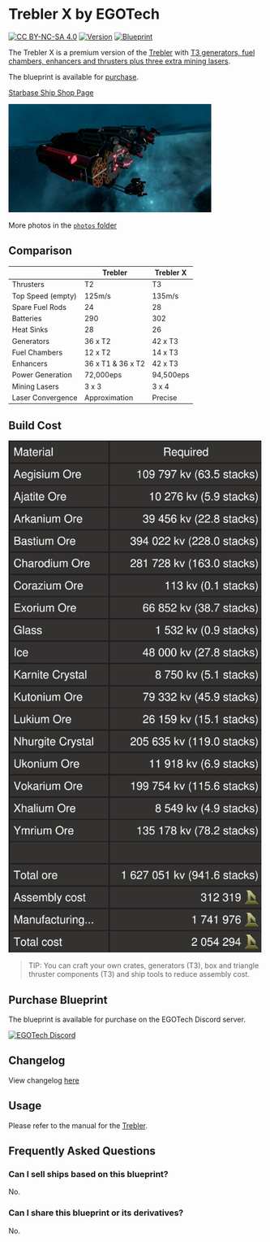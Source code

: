 # Trebler X by EGOTech

[![CC BY-NC-SA 4.0](https://img.shields.io/badge/License-CC%20BY--NC--SA%204.0-lightgrey.svg)](http://creativecommons.org/licenses/by-nc-sa/4.0/)
[![Version](https://img.shields.io/static/v1?label=Version&message=1.0.1&color=blue)](#changelog)
[![Blueprint](https://img.shields.io/static/v1?label=Blueprint&message=For%20Sale&color=brightgreen)](#purchase-blueprint)

The Trebler X is a premium version of the [Trebler](../) with [T3 generators, fuel chambers, enhancers and thrusters plus three extra mining lasers](#comparison).

The blueprint is available for [purchase](#purchase-blueprint).

[Starbase Ship Shop Page](https://sb-creators.org/makers/Egomaniac/ship/Trebler%20X)

<img src="photos/20230507173014_1.jpg" alt="Trebler X" width="400" />

More photos in the [`photos` folder](photos)

## Comparison

|   | Trebler | Trebler X |
|---|---|---|
| Thrusters | T2 | T3 |
| Top Speed (empty) | 125m/s | 135m/s |
| Spare Fuel Rods | 24 | 28 |
| Batteries | 290 | 302 |
| Heat Sinks | 28 | 26 |
| Generators | 36 x T2 | 42 x T3 |
| Fuel Chambers | 12 x T2 | 14 x T3 |
| Enhancers | 36 x T1 &  36 x T2 | 42 x T3 |
| Power Generation | 72,000eps | 94,500eps |
| Mining Lasers | 3 x 3 | 3 x 4 |
| Laser Convergence | Approximation | Precise |

## Build Cost

![Ship Build Cost](images/build_cost.png)

> TIP: You can craft your own crates, generators (T3), box and triangle thruster components (T3) and ship tools to reduce assembly cost.

## Purchase Blueprint

The blueprint is available for purchase on the EGOTech Discord server.

[![EGOTech Discord](https://discordapp.com/api/guilds/1013328685564178472/widget.png?style=banner2)](https://discord.gg/BKwVGvncmN)

## Changelog

View changelog [here](CHANGELOG.md)

## Usage

Please refer to the manual for the [Trebler](../).

## Frequently Asked Questions

### Can I sell ships based on this blueprint?

No.

### Can I share this blueprint or its derivatives?

No.
